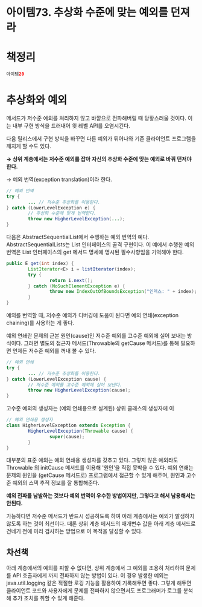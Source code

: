 # 아이템73. 추상화 수준에 맞는 예외를 던져라

# 책정리

```java
아이템20
```

# 추상화와 예외

메서드가 저수준 예외를 처리하지 않고 바깥으로 전파해버릴 때 당황스러울 것이다. 이는 내부 구현 방식을 드러내어 윗 레벨 API를 오염시킨다.

다음 릴리스에서 구현 방식을 바꾸면 다른 예외가 튀어나와 기존 클라이언트 프로그램을 깨지게 할 수도 있다.

**→ 상위 계층에서는 저수준 예외를 잡아 자신의 추상화 수준에 맞는 예외로 바꿔 던저야 한다.**

→ 예외 번역(exception translation)이라 한다.

```java
// 예외 번역
try {
		... // 저수준 추상화를 이용한다.
} catch (LowerLevelException e) {
		// 추상화 수준에 맞게 번역한다.		
		throw new HigherLevelException(...);
}
```

다음은 AbstractSequentialList에서 수행하는 예외 번역의 예다. AbstractSequentialLists는 List 인터페이스의 골격 구현이다. 이 예에서 수행한 예외 번역은 List<E> 인터페이스의 get 메서드 명세에 명시된 필수사항임을 기억해야 한다.

```java
public E get(int index) {
		ListIterator<E> i = listIterator(index);
		try {
				return i.next();
		} catch (NoSuchElementException e) {
				throw new IndexOutOfBoundsException("인덱스: " + index);
		}
}
```

예외를 번역할 때, 저수준 예외가 디버깅에 도움이 된다면 예외 연쇄(exception chaining)를 사용하는 게 좋다.

예외 연쇄란 문제의 근본 원인(cause)인 저수준 예외를 고수준 예외에 실어 보내는 방식이다. 그러면 별도의 접근자 메서드(Throwable의 getCause 메서드)를 통해 필요하면 언제든 저수준 예외를 꺼내 볼 수 있다.

```java
// 예외 연쇄
try {
		... // 저수준 추상화를 이용한다.
} catch (LowerLevelException cause) {
		// 저수준 예외를 고수준 예외에 실어 보낸다.
		throw new HigherLevelException(cause);
}
```

고수준 예외의 생성자는 (예외 연쇄용으로 설계된) 상위 클래스의 생성자에 이

```java
// 예외 연쇄용 생성자
class HigherLevelException extends Exception {
		HigherLevelException(Throwable cause) {
				super(cause);
		}
}
```

대부분의 표준 예외는 예외 연쇄용 생성자를 갖추고 있다. 그렇지 않은 예외라도 Throwable 의 initCause 메서드를 이용해 '원인'을 직접 못박을 수 있다. 예외 연쇄는 문제의 원인을 (getCause 메서드로) 프로그램에서 접근할 수 있게 해주며, 원인과 고수준 예외의 스택 추적 정보를 잘 통합해준다.

**예외 전파를 남발하는 것보다 예외 번역이 우수한 방법이지만, 그렇다고 해서 남용해서는 안된다.**

가능하다면 저수준 메서드가 반드시 성공하도록 하여 아래 계층에서는 예외가 발생하지 않도록 하는 것이 최선이다. 때론 상위 계층 메서드의 매개변수 값을 아래 계층 메서드로 건네기 전에 미리 검사하는 방법으로 이 목적을 달성할 수 있다.

## 차선책

아래 계층에서의 예외를 피할 수 없다면, 상위 계층에서 그 예외를 조용히 처리하여 문제를 API 호출자에게 까지 전파하지 않는 방법이 있다. 이 경우 발생한 예외는 java.util.logging 같은 적절한 로깅 기능을 활용하여 기록해두면 좋다. 그렇게 해두면 클라이언트 코드와 사용자에게 문제를 전파하지 않으면서도 프로그래머가 로그를 분석해 추가 조치를 취할 수 있게 해준다.